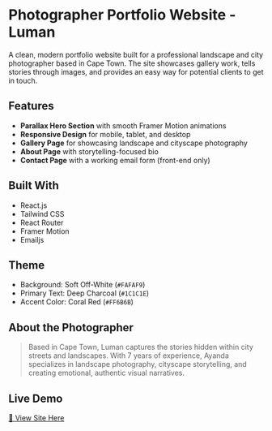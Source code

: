 # Photographer Portfolio Website - Luman

A clean, modern portfolio website built for a professional landscape and city photographer based in Cape Town. The site showcases gallery work, tells stories through images, and provides an easy way for potential clients to get in touch.

## Features

- **Parallax Hero Section** with smooth Framer Motion animations
- **Responsive Design** for mobile, tablet, and desktop
- **Gallery Page** for showcasing landscape and cityscape photography
- **About Page** with storytelling-focused bio
- **Contact Page** with a working email form (front-end only)

## Built With

- React.js
- Tailwind CSS
- React Router
- Framer Motion
- Emailjs

## Theme

- Background: Soft Off-White (`#FAFAF9`)
- Primary Text: Deep Charcoal (`#1C1C1E`)
- Accent Color: Coral Red (`#FF6B6B`)

## About the Photographer

> Based in Cape Town, Luman captures the stories hidden within city streets and landscapes. With 7 years of experience, Ayanda specializes in landscape photography, cityscape storytelling, and creating emotional, authentic visual narratives.

## Live Demo

[🔗 View Site Here](https://flownest-landing-page.vercel.app/)

